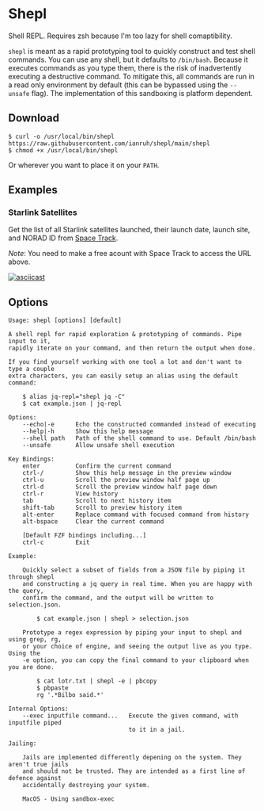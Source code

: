 # Shepl

Shell REPL. Requires zsh because I'm too lazy for shell comaptibility.

`shepl` is meant as a rapid prototyping tool to quickly construct and test
shell commands. You can use any shell, but it defaults to `/bin/bash`. Because
it executes commands as you type them, there is the risk of inadvertently
executing a destructive command. To mitigate this, all commands are run in a
read only environment by default (this can be bypassed using the `--unsafe`
flag). The implementation of this sandboxing is platform dependent.

## Download

```
$ curl -o /usr/local/bin/shepl https://raw.githubusercontent.com/ianruh/shepl/main/shepl
$ chmod +x /usr/local/bin/shepl
```

Or wherever you want to place it on your `PATH`.

## Examples

### Starlink Satellites

Get the list of all Starlink satellites launched, their launch date, launch
site, and NORAD ID from [Space
Track](https://www.space-track.org/basicspacedata/query/class/satcat/OBJECT_TYPE/PAYLOAD/orderby/INTLDES%20asc/emptyresult/show).

*Note*: You need to make a free acount with Space Track to access the URL
above.

[![asciicast](https://asciinema.org/a/590514.svg)](https://asciinema.org/a/590514)

## Options

```
Usage: shepl [options] [default]

A shell repl for rapid exploration & prototyping of commands. Pipe input to it,
rapidly iterate on your command, and then return the output when done.

If you find yourself working with one tool a lot and don't want to type a couple
extra characters, you can easily setup an alias using the default command:
    
    $ alias jq-repl="shepl jq -C"
    $ cat example.json | jq-repl

Options:
    --echo|-e      Echo the constructed commanded instead of executing
    --help|-h      Show this help message
    --shell path   Path of the shell command to use. Default /bin/bash
    --unsafe       Allow unsafe shell execution

Key Bindings:
    enter          Confirm the current command
    ctrl-/         Show this help message in the preview window
    ctrl-u         Scroll the preview window half page up
    ctrl-d         Scroll the preview window half page down
    ctrl-r         View history
    tab            Scroll to next history item
    shift-tab      Scroll to preview history item
    alt-enter      Replace command with focused command from history
    alt-bspace     Clear the current command

    [Default FZF bindings including...]
    ctrl-c         Exit

Example:

    Quickly select a subset of fields from a JSON file by piping it through shepl
    and constructing a jq query in real time. When you are happy with the query,
    confirm the command, and the output will be written to selection.json.
    
        $ cat example.json | shepl > selection.json

    Prototype a regex expression by piping your input to shepl and using grep, rg,
    or your choice of engine, and seeing the output live as you type. Using the
    -e option, you can copy the final command to your clipboard when you are done.

        $ cat lotr.txt | shepl -e | pbcopy
        $ pbpaste
        rg '.*Bilbo said.*' 

Internal Options:
    --exec inputfile command...   Execute the given command, with inputfile piped
                                  to it in a jail.

Jailing:
    
    Jails are implemented differently depening on the system. They aren't true jails
    and should not be trusted. They are intended as a first line of defence against
    accidentally destroying your system.

    MacOS - Using sandbox-exec
```
